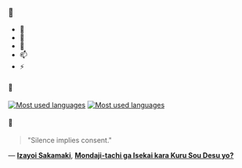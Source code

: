### 👋

- 🔭
- 🌱
- 💬
- 📫
- ⚡

#### 🧏

[![Most used languages](https://github-readme-stats-aynah.vercel.app/api/top-langs/?username=aynh&theme=solarized-dark&langs_count=6&layout=compact&hide_title=true)](https://github.com/anuraghazra/github-readme-stats#gh-dark-mode-only)
[![Most used languages](https://github-readme-stats-aynah.vercel.app/api/top-langs/?username=aynh&theme=solarized-light&langs_count=6&layout=compact&hide_title=true)](https://github.com/anuraghazra/github-readme-stats#gh-light-mode-only)

#### 💬

> "Silence implies consent."

&mdash; [**Izayoi Sakamaki**](https://myanimelist.net/character.php?q=Izayoi%20Sakamaki&cat=character), [**Mondaji-tachi ga Isekai kara Kuru Sou Desu yo?**](https://myanimelist.net/search/all?q=Mondaji-tachi%20ga%20Isekai%20kara%20Kuru%20Sou%20Desu%20yo%3F&cat=all)
